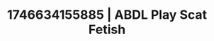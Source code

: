 ---
categories:
- Erotic surprise
- AI-generated
- Romantasy erotica
- Sensual touch
- Real couple content
- ASMR
- Mid-century kink
- Cosplay
image: /assets/images/1746634155885.jpg
layout: post
seo:
  description: Featured content with exclusive ABDL Play, Scat Fetish. HD images available.
  keywords: ABDL Play, Scat Fetish
  og_image: /assets/images/1746634155885.jpg
  schema_type: VisualArtwork
tags:
- '#1746634155885'
- Scat Fetish
- ABDL Play
title: 1746634155885 | ABDL Play Scat Fetish
---